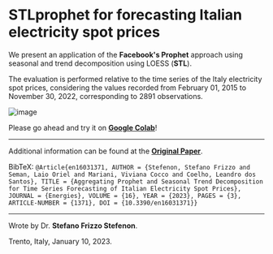 # STLprophet for forecasting Italian electricity spot prices

We present an application of the **Facebook's Prophet** approach using seasonal and trend decomposition using LOESS (**STL**).

The evaluation is performed relative to the time series of the Italy electricity spot prices, considering the values recorded from February 01, 2015 to November 30, 2022, corresponding to 2891 observations.

![image](https://user-images.githubusercontent.com/88292916/224112646-57a357df-f59b-419b-8c30-301fcc8a3c44.png)

Please go ahead and try it on **[Google Colab](https://colab.research.google.com/github/SFStefenon/STLprophet/blob/main/STLprophet.ipynb)**!

---

Additional information can be found at the **[Original Paper](https://doi.org/10.3390/en16031371)**.

BibTeX:
`@Article{en16031371, AUTHOR = {Stefenon, Stefano Frizzo and Seman, Laio Oriel and Mariani, Viviana Cocco and Coelho, Leandro dos Santos}, TITLE = {Aggregating Prophet and Seasonal Trend Decomposition for Time Series Forecasting of Italian Electricity Spot Prices}, JOURNAL = {Energies}, VOLUME = {16}, YEAR = {2023}, PAGES = {3}, ARTICLE-NUMBER = {1371}, DOI = {10.3390/en16031371}}`

---

Wrote by Dr. **Stefano Frizzo Stefenon**.

Trento, Italy, January 10, 2023.
